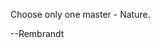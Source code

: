 <html><body><p>Choose only one master - Nature.                                                                                       



--Rembrandt                                                                                                          

</p></body></html>